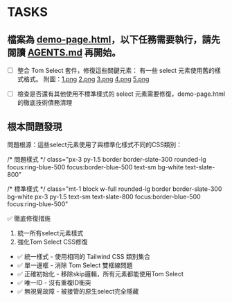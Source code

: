 # TASKS

## 檔案為 [demo-page.html](demo-page.html)，以下任務需要執行，請先閱讀 [AGENTS.md](AGENTS.md) 再開始。

- [ ] 整合 Tom Select 套件，修復這些關鍵元素： 有一些 select 元素使用舊的樣式格式。
	附圖：[1.png](1.png) [2.png](2.png) [3.png](3.png) [4.png](4.png) [5.png](5.png) 

- [ ] 檢查是否還有其他使用不標準樣式的 select 元素需要修復，demo-page.html 的徹底技術債務清理

## 根本問題發現

問題根源：這些select元素使用了與標準化樣式不同的CSS類別：

/* 問題樣式 */
class="px-3 py-1.5 border border-slate-300 rounded-lg
focus:ring-blue-500 focus:border-blue-500 text-sm bg-white
	text-slate-800"

/* 標準樣式 */
class="mt-1 block w-full rounded-lg border
border-slate-300 bg-white px-3 py-1.5 text-sm
text-slate-800 focus:border-blue-500 focus:ring-blue-500"

✅ 徹底修復措施

1. 統一所有select元素樣式
2. 強化Tom Select CSS修復

- ✅ 統一樣式 - 使用相同的 Tailwind CSS 類別集合
- ✅ 單一邊框 - 消除 Tom Select 雙框線問題
- ✅ 正確初始化 - 移除skip邏輯，所有元素都能使用Tom Select
- ✅ 唯一ID - 沒有重複ID衝突
- ✅ 無視覺故障 - 被接管的原生select完全隱藏
